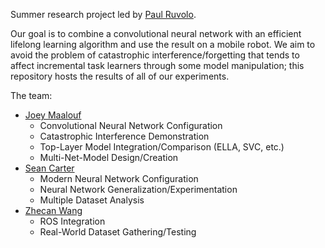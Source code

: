 Summer research project led by [Paul Ruvolo](https://github.com/paulruvolo).

Our goal is to combine a convolutional neural network with an efficient lifelong learning algorithm and use the result on a mobile robot. We aim to avoid the problem of catastrophic interference/forgetting that tends to affect incremental task learners through some model manipulation; this repository hosts the results of all of our experiments.

The team:
* [Joey Maalouf](https://github.com/joeylmaalouf)
  * Convolutional Neural Network Configuration
  * Catastrophic Interference Demonstration
  * Top-Layer Model Integration/Comparison (ELLA, SVC, etc.)
  * Multi-Net-Model Design/Creation
* [Sean Carter](https://github.com/seanccarter)
  * Modern Neural Network Configuration
  * Neural Network Generalization/Experimentation
  * Multiple Dataset Analysis
* [Zhecan Wang](https://github.com/zhecanjameswang)
  * ROS Integration
  * Real-World Dataset Gathering/Testing
